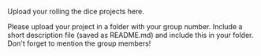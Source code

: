 Upload your rolling the dice projects here.

Please upload your project in a folder with your group number. 
Include a short description file (saved as README.md) and include this in your folder. 
Don't forget to mention the group members!
